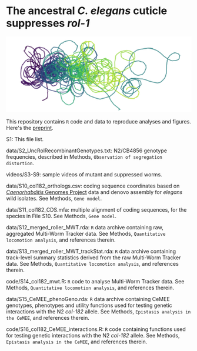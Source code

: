 # The ancestral *C. elegans* cuticle suppresses *rol-1*

![rol-1 tracks](assets/BE8_longest_circgt0.9_pretty.png?raw=true)

This repository contains `R` code and data to reproduce analyses and figures. Here's the [preprint](https://www.biorxiv.org/content/10.1101/2020.02.07.938696v1).

S1: This file list. 

data/S2_UncRolRecombinantGenotypes.txt: N2/CB4856 genotype frequencies, described in Methods, `Observation of segregation distortion`.

videos/S3-S9: sample videos of mutant and suppressed worms.

data/S10_col182_orthologs.csv: coding sequence coordinates based on [*Caenorhabditis* Genomes Project](http://caenorhabditis.org/) data and denovo assembly for *elegans* wild isolates. See Methods, `Gene model`.

data/S11_col182_CDS.mfa: multiple alignment of coding sequences, for the species in File S10. See Methods, `Gene model`.

data/S12_merged_roller_MWT.rda: `R` data archive containing raw, aggregated Multi-Worm Tracker data. See Methods, `Quantitative locomotion analysis`, and references therein. 

data/S13_merged_roller_MWT_trackStat.rda: `R` data archive containing track-level summary statistics derived from the raw Multi-Worm Tracker data. See Methods, `Quantitative locomotion analysis`, and references therein. 

code/S14_col182_mwt.R: `R` code to analyse Multi-Worm Tracker data. See Methods, `Quantitative locomotion analysis`, and references therein. 

data/S15_CeMEE_phenoGeno.rda: `R` data archive containing CeMEE genotypes, phenotypes and utility functions used for testing genetic interactions with the N2 *col-182* allele. See Methods, `Epistasis analysis in the CeMEE`, and references therein.

code/S16_col182_CeMEE_interactions.R: `R` code containing functions used for testing genetic interactions with the N2 *col-182* allele. See Methods, `Epistasis analysis in the CeMEE`, and references therein.




